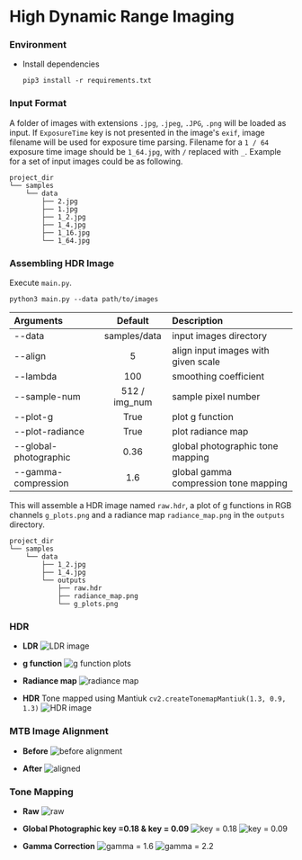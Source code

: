 # High Dynamic Range Imaging

### Environment

* Install dependencies
  ```shell
  pip3 install -r requirements.txt
  ```

### Input Format
A folder of images with extensions `.jpg`, `.jpeg`, `.JPG`, `.png` will be loaded as input.
If `ExposureTime` key is not presented in the image's `exif`, image filename will be used for exposure time parsing.
Filename for a `1 / 64` exposure time image should be `1_64.jpg`, with `/` replaced with `_`.
Example for a set of input images could be as following.
```
project_dir
└── samples
    └── data
        ├── 2.jpg
        ├── 1.jpg
        ├── 1_2.jpg
        ├── 1_4.jpg
        ├── 1_16.jpg
        └── 1_64.jpg
```

### Assembling HDR Image
Execute `main.py`.
```shell
python3 main.py --data path/to/images
```

| Arguments             |    Default    | Description                           |
| :-------------------- | :-----------: | :------------------------------------ |
| --data                | samples/data  | input images directory                |
| --align               |       5       | align input images with given scale   |
| --lambda              |      100      | smoothing coefficient                 |
| --sample-num          | 512 / img_num | sample pixel number                   |
| --plot-g              |     True      | plot g function                       |
| --plot-radiance       |     True      | plot radiance map                     |
| --global-photographic |     0.36      | global photographic tone mapping      |
| --gamma-compression   |      1.6      | global gamma compression tone mapping |

This will assemble a HDR image named `raw.hdr`, a plot of g functions in RGB channels `g_plots.png` and
a radiance map `radiance_map.png` in the `outputs` directory.
```
project_dir
└── samples
    └── data
        ├── 1_2.jpg
        ├── 1_4.jpg
        └── outputs
            ├── raw.hdr
            ├── radiance_map.png
            └── g_plots.png
```



### HDR
* **LDR**
  <img src="assets/hdr/ldr.png" alt="LDR image"/>

* **g function**
  <img src="assets/hdr/g_plots.png" alt="g function plots"/>

* **Radiance map**
  <img src="assets/hdr/radiance_map.png" alt="radiance map"/>

* **HDR**
  Tone mapped using Mantiuk `cv2.createTonemapMantiuk(1.3, 0.9, 1.3)`
  <img src="assets/hdr/tm_mantiuk_ldr_1.png" alt="HDR image"/>

### MTB Image Alignment
* **Before**
  <img src="assets/mtb/pre_alignment.png" alt="before alignment"/>

* **After**
  <img src="assets/mtb/aligned.png" alt="aligned"/>


### Tone Mapping
* **Raw**
  <img src="assets/tm/raw.jpeg" alt="raw"/>

* **Global Photographic key =0.18 & key = 0.09**
  <img src="assets/tm/tm_photographic_18.jpeg" alt="key = 0.18"/> <img src="assets/tm/tm_photographic_09.jpeg" alt="key = 0.09"/>

* **Gamma Correction**
  <img src="assets/tm/tm_gamma_16.jpeg" alt="gamma = 1.6"/> <img src="assets/tm/tm_gamma_22.jpeg" alt="gamma = 2.2"/>
